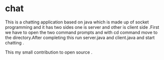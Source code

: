 # chat
This is a chatting application based on java which is made up of socket programming and it has two sides one is server and other is client side .First we have to open the two command prompts and with cd command move to the directory.After completing this run server.java and client.java and start chatting .

This my small contribution to open source .

